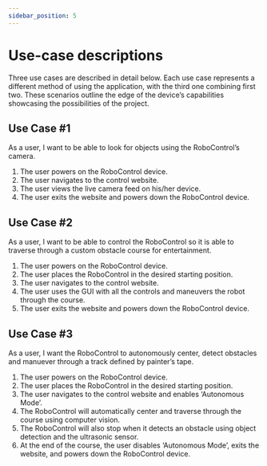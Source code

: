 ```yaml
---
sidebar_position: 5
---
```

<!-- TODO: Change from user stories into use cases. Examples found here: https://capstone-projects-2022-fall.github.io/project-collabybot/docs/requirements/use-case-descriptions -->
# Use-case descriptions
Three use cases are described in detail below. Each use case represents a different method of using the application, with the third one combining first two. These scenarios outline the edge of the device’s capabilities showcasing the possibilities of the project. 

## Use Case #1
As a user, I want to be able to look for objects using the RoboControl’s camera. 

1.	The user powers on the RoboControl device. 
2.	The user navigates to the control website. 
3.	The user views the live camera feed on his/her device. 
4.	The user exits the website and powers down the RoboControl device. 

## Use Case #2
As a user, I want to be able to control the RoboControl so it is able to traverse through a custom obstacle course for entertainment.

1. The user powers on the RoboControl device. 
2. The user places the RoboControl in the desired starting position. 
3. The user navigates to the control website. 
4. The user uses the GUI with all the controls and maneuvers the robot through the course. 
5. The user exits the website and powers down the RoboControl device. 

## Use Case #3
As a user, I want the RoboControl to autonomously center, detect obstacles and manuever through a track defined by painter’s tape. 

1. The user powers on the RoboControl device. 
2. The user places the RoboControl in the desired starting position. 
3. The user navigates to the control website and enables ‘Autonomous Mode’. 
4. The RoboControl will automatically center and traverse through the course using computer vision. 
5. The RoboControl will also stop when it detects an obstacle using object detection and the ultrasonic sensor. 
6. At the end of the course, the user disables ‘Autonomous Mode’, exits the website, and powers down the RoboControl device. 


